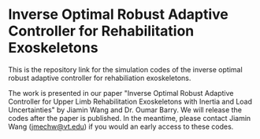 # Inverse Optimal Robust Adaptive Controller for Rehabilitation Exoskeletons
This is the repository link for the simulation codes of the inverse optimal robust adaptive controller for rehabiliation exoskeletons.

The work is presented in our paper "Inverse Optimal Robust Adaptive Controller for Upper Limb Rehabilitation Exoskeletons with Inertia and Load Uncertainties" by Jiamin Wang and Dr. Oumar Barry. We will release the codes after the paper is published. In the meantime, please contact Jiamin Wang (jmechw@vt.edu) if you would an early access to these codes.
